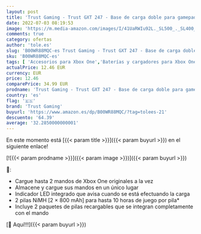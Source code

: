 ```yaml
---
layout: post
title: 'Trust Gaming - Trust GXT 247 - Base de carga doble para gamepads de Xbox One'
date: 2022-07-03 08:19:53
image: 'https://m.media-amazon.com/images/I/41UaRWIu92L._SL500_._SL400_.jpg'
comments: true
category: ofertas
author: 'tole.es'
slug: 'B00WR88MQC-es Trust Gaming - Trust GXT 247 - Base de carga doble para...'
sku: 'B00WR88MQC-es'
tags: [ 'Accesorios para Xbox One','Baterías y cargadores para Xbox One','Cargadores para Xbox One','Hardware y juegos para Xbox One','Videojuegos','trust gaming','xbox','🇪🇸', ]
actualPrice: 12.46 EUR
currency: EUR
price: 12.46
comparePrice: 34.99 EUR
prodname: 'Trust Gaming - Trust GXT 247 - Base de carga doble para gamepads de Xbox One'
country: 'es'
flag: '🇪🇸'
brand: 'Trust Gaming'
buyurl: 'https://www.amazon.es/dp/B00WR88MQC/?tag=tolees-21'
descuento: '64.39'
average: '32.2850000000001'
---
```


En este momento está [{{< param title >}}]({{< param buyurl >}}) en el siguiente enlace!

[![{{< param prodname >}}]({{< param image >}})]({{< param buyurl >}})

🔎:

- Cargue hasta 2 mandos de Xbox One originales a la vez
- Almacene y cargue sus mandos en un único lugar
- Indicador LED integrado que avisa cuando se está efectuando la carga
- 2 pilas NiMH [2 × 800 mAh] para hasta 10 horas de juego por pila*
- Incluye 2 paquetes de pilas recargables que se integran completamente con el mando

[🛒 Aquí!!!]({{< param buyurl >}})
